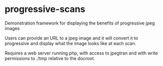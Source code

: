 progressive-scans
=================

Demonstration framework for displaying the benefits of progressive jpeg images

Users can provide an URL to a jpeg image and it will convert it to progressive and display what the image looks like at each scan.

Requires a web server running php, with access to jpegtran and with write permissions to ./tmp relative to the docroot.